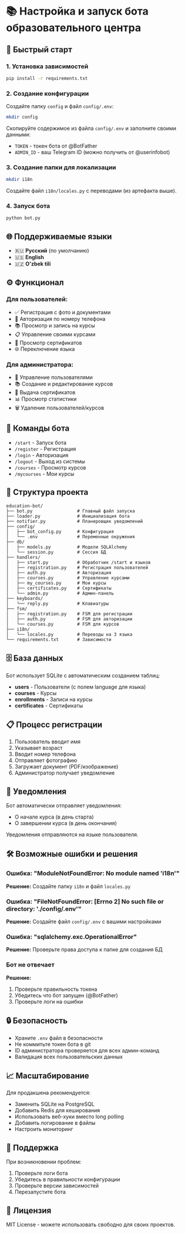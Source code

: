 # 📚 Настройка и запуск бота образовательного центра

## 🚀 Быстрый старт

### 1. Установка зависимостей
```bash
pip install -r requirements.txt
```

### 2. Создание конфигурации
Создайте папку `config` и файл `config/.env`:
```bash
mkdir config
```

Скопируйте содержимое из файла `config/.env` и заполните своими данными:
- `TOKEN` - токен бота от @BotFather
- `ADMIN_ID` - ваш Telegram ID (можно получить от @userinfobot)

### 3. Создание папки для локализации
```bash
mkdir i18n
```

Создайте файл `i18n/locales.py` с переводами (из артефакта выше).

### 4. Запуск бота
```bash
python bot.py
```

## 🌐 Поддерживаемые языки

- 🇷🇺 **Русский** (по умолчанию)
- 🇺🇸 **English**
- 🇺🇿 **O'zbek tili**

## ⚙️ Функционал

### Для пользователей:
- ✅ Регистрация с фото и документами
- 🔐 Авторизация по номеру телефона
- 📚 Просмотр и запись на курсы
- 📋 Управление своими курсами
- 🏅 Просмотр сертификатов
- 🌐 Переключение языка

### Для администратора:
- 👥 Управление пользователями
- 📚 Создание и редактирование курсов
- 🏅 Выдача сертификатов
- 📊 Просмотр статистики
- 🗑️ Удаление пользователей/курсов

## 📱 Команды бота

- `/start` - Запуск бота
- `/register` - Регистрация
- `/login` - Авторизация
- `/logout` - Выход из системы
- `/courses` - Просмотр курсов
- `/mycourses` - Мои курсы

## 🔧 Структура проекта

```
education-bot/
├── bot.py                 # Главный файл запуска
├── loader.py              # Инициализация бота
├── notifier.py            # Планировщик уведомлений
├── config/
│   ├── bot_config.py      # Конфигурация
│   └── .env               # Переменные окружения
├── db/
│   ├── models.py          # Модели SQLAlchemy
│   └── session.py         # Сессия БД
├── handlers/
│   ├── start.py           # Обработчик /start и языков
│   ├── registration.py    # Регистрация пользователей
│   ├── auth.py            # Авторизация
│   ├── courses.py         # Управление курсами
│   ├── my_courses.py      # Мои курсы
│   ├── certificates.py    # Сертификаты
│   └── admin.py           # Админ-панель
├── keyboards/
│   └── reply.py           # Клавиатуры
├── fsm/
│   ├── registration.py    # FSM для регистрации
│   ├── auth.py            # FSM для авторизации
│   └── courses.py         # FSM для курсов
├── i18n/
│   └── locales.py         # Переводы на 3 языка
└── requirements.txt       # Зависимости
```

## 🗄️ База данных

Бот использует SQLite с автоматическим созданием таблиц:

- **users** - Пользователи (с полем language для языка)
- **courses** - Курсы
- **enrollments** - Записи на курсы
- **certificates** - Сертификаты

## 📋 Процесс регистрации

1. Пользователь вводит имя
2. Указывает возраст
3. Вводит номер телефона
4. Отправляет фотографию
5. Загружает документ (PDF/изображение)
6. Администратор получает уведомление

## 🔔 Уведомления

Бот автоматически отправляет уведомления:
- О начале курса (в день старта)
- О завершении курса (в день окончания)

Уведомления отправляются на языке пользователя.

## 🛠️ Возможные ошибки и решения

### Ошибка: "ModuleNotFoundError: No module named 'i18n'"
**Решение:** Создайте папку `i18n` и файл `locales.py`

### Ошибка: "FileNotFoundError: [Errno 2] No such file or directory: './config/.env'"
**Решение:** Создайте файл `config/.env` с вашими настройками

### Ошибка: "sqlalchemy.exc.OperationalError"
**Решение:** Проверьте права доступа к папке для создания БД

### Бот не отвечает
**Решение:** 
1. Проверьте правильность токена
2. Убедитесь что бот запущен (@BotFather)
3. Проверьте логи на ошибки

## 🔒 Безопасность

- Храните `.env` файл в безопасности
- Не коммитьте токен бота в git
- ID администратора проверяется для всех админ-команд
- Валидация всех пользовательских данных

## 📈 Масштабирование

Для продакшена рекомендуется:
- Заменить SQLite на PostgreSQL
- Добавить Redis для кеширования
- Использовать веб-хуки вместо long polling
- Добавить логирование в файлы
- Настроить мониторинг

## 🤝 Поддержка

При возникновении проблем:
1. Проверьте логи бота
2. Убедитесь в правильности конфигурации
3. Проверьте версии зависимостей
4. Перезапустите бота

## 📝 Лицензия

MIT License - можете использовать свободно для своих проектов.
